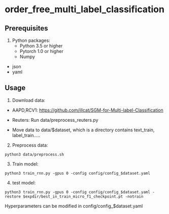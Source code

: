 # order_free_multi_label_classification

## Prerequisites

1. Python packages:
	- Python 3.5 or higher
	- Pytorch 1.0 or higher
	- Numpy
  - json
  - yaml
  
## Usage

1. Download data:

  - AAPD,RCV1: https://github.com/illcat/SGM-for-Multi-label-Classification
  
  - Reuters: Run data/preprocess_reuters.py
  
  - Move data to data/$dataset, which is a directory contains text_train, label_train.....

2. Preprocess data:

```
python3 data/preprocess.sh
```

3. Train model:

```
python3 train_rnn.py -gpus 0 -config config/config_$dataset.yaml
```

4. test model:

```
python3 train_rnn.py -gpus 0 -config config/config_$dataset.yaml -restore $expdir/best_in_train_micro_f1_checkpoint.pt -notrain
```

Hyperparameters can be modified in config/config_$dataset.yaml


